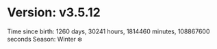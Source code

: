 # Version: v3.5.12
Time since birth: 1260 days, 30241 hours, 1814460 minutes, 108867600 seconds
Season: Winter ❄️
